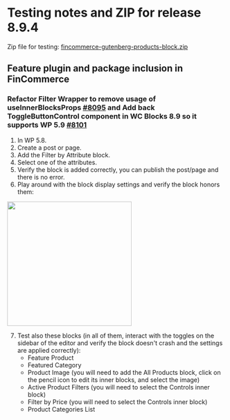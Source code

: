 # Testing notes and ZIP for release 8.9.4

Zip file for testing: [fincommerce-gutenberg-products-block.zip](https://github.com/dieselfox1/fincommerce-blocks/files/10346588/fincommerce-blocks.zip)

## Feature plugin and package inclusion in FinCommerce

### Refactor Filter Wrapper to remove usage of useInnerBlocksProps [#8095](https://github.com/dieselfox1/fincommerce-blocks/pull/8095) and Add back ToggleButtonControl component in WC Blocks 8.9 so it supports WP 5.9 [#8101](https://github.com/dieselfox1/fincommerce-blocks/pull/8101)

1. In WP 5.8.
2. Create a post or page.
3. Add the Filter by Attribute block.
4. Select one of the attributes.
5. Verify the block is added correctly, you can publish the post/page and there is no error.
6. Play around with the block display settings and verify the block honors them:

<img src="https://user-images.githubusercontent.com/3616980/210577549-fbb8de61-0e1a-4038-9409-735891b5bcd8.png" alt="" width="287" />

7. Test also these blocks (in all of them, interact with the toggles on the sidebar of the editor and verify the block doesn't crash and the settings are applied correctly):
   * Feature Product
   * Featured Category
   * Product Image (you will need to add the All Products block, click on the pencil icon to edit its inner blocks, and select the image)
   * Active Product Filters (you will need to select the Controls inner block)
   * Filter by Price (you will need to select the Controls inner block)
   * Product Categories List

